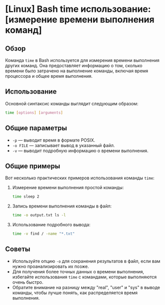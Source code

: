 # [Linux] Bash time использование: [измерение времени выполнения команд]

## Обзор
Команда `time` в Bash используется для измерения времени выполнения других команд. Она предоставляет информацию о том, сколько времени было затрачено на выполнение команды, включая время процессора и общее время выполнения.

## Использование
Основной синтаксис команды выглядит следующим образом:

```bash
time [options] [arguments]
```

## Общие параметры
- `-p` — выводит время в формате POSIX.
- `-o FILE` — записывает вывод в указанный файл.
- `-v` — выводит подробную информацию о времени выполнения.

## Общие примеры
Вот несколько практических примеров использования команды `time`:

1. Измерение времени выполнения простой команды:
   ```bash
   time sleep 2
   ```

2. Запись времени выполнения команды в файл:
   ```bash
   time -o output.txt ls -l
   ```

3. Использование подробного вывода:
   ```bash
   time -v find / -name "*.txt"
   ```

## Советы
- Используйте опцию `-o` для сохранения результатов в файл, если вам нужно проанализировать их позже.
- Для получения более точных данных о времени выполнения, избегайте использования `time` с командами, которые выполняются очень быстро.
- Обратите внимание на разницу между "real", "user" и "sys" в выводе команды, чтобы лучше понять, как распределяется время выполнения.